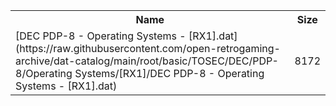 <table>
<tr><th>Name</th><th>Size</th></tr>
<tr><td>
[DEC PDP-8 - Operating Systems - [RX1].dat](https://raw.githubusercontent.com/open-retrogaming-archive/dat-catalog/main/root/basic/TOSEC/DEC/PDP-8/Operating Systems/[RX1]/DEC PDP-8 - Operating Systems - [RX1].dat)
</td><td>8172</td></tr>
</table>
